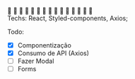  🚧 🚧 🚧 🚧 🚧 🚧 🚧 🚧 🚧 🚧 🚧 🚧 🚧 🚧 🚧
 <br>
 Techs: React, Styled-components, Axios;  

Todo:
- [x] Componentização
- [x] Consumo de API (Axios)
- [ ] Fazer Modal
- [ ] Forms
